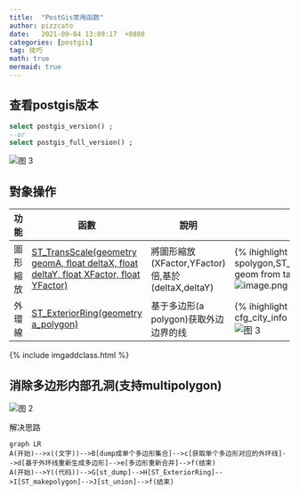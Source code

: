 ```yaml
---
title:  "PostGis常用函数" 
author: pizzcato
date:   2021-09-04 13:09:17  +0800
categories: [postgis]
tag: 技巧
math: true
mermaid: true
---
```



## 查看postgis版本

```sql
select postgis_version() ;
--or
select postgis_full_version() ;
```

![图 3](https://i.loli.net/2021/05/28/B4kK6MRSLfIscZJ.png)  

## 對象操作

|功能|函數|說明|示例|
|-|-|-|-|
|圖形縮放|[ST_TransScale(geometry geomA, float deltaX, float deltaY, float XFactor, float YFactor)](http://postgis.net/docs/manual-3.0/ST_TransScale.html)|將圖形縮放(XFactor,YFactor)倍,基於(deltaX,deltaY)|{% ihighlight sql %} select spolygon,ST_TransScale(spolygon,longitude,latitude,0.5,0.5)as geom from tablexxx {% endihighlight %}<br />![image.png](https://i.loli.net/2021/09/04/SK1NWFhcOuULIQH.png)|
|外環線|[ST_ExteriorRing(geometry a_polygon)](http://postgis.net/docs/manual-3.0/ST_ExteriorRing.html)|基于多边形(a polygon)获取外边边界的线|{% ihighlight sql %} select ST_ExteriorRing(geom) from cfg_city_info where city='xxx' {% endihighlight %}<br />![图 3](https://s2.loli.net/2022/03/23/LOTUlgSrPENnJsf.png)  


{% include imgaddclass.html %}


## 消除多边形内部孔洞(支持multipolygon)

![图 2](https://s2.loli.net/2022/03/23/EtMZKvUH2wcjm6D.png)  

解决思路

```mermaid
graph LR
A(开始)-->x((文字))-->B[dump成单个多边形集合]-->c[获取单个多边形对应的外环线]-->d[基于外环线重新生成多边形]-->e[多边形重新合并]-->f(结束)
A(开始)-->Y((代码))-->G[st_dump]-->H[ST_ExteriorRing]-->I[ST_makepolygon]-->J[st_union]-->f(结束)
```

